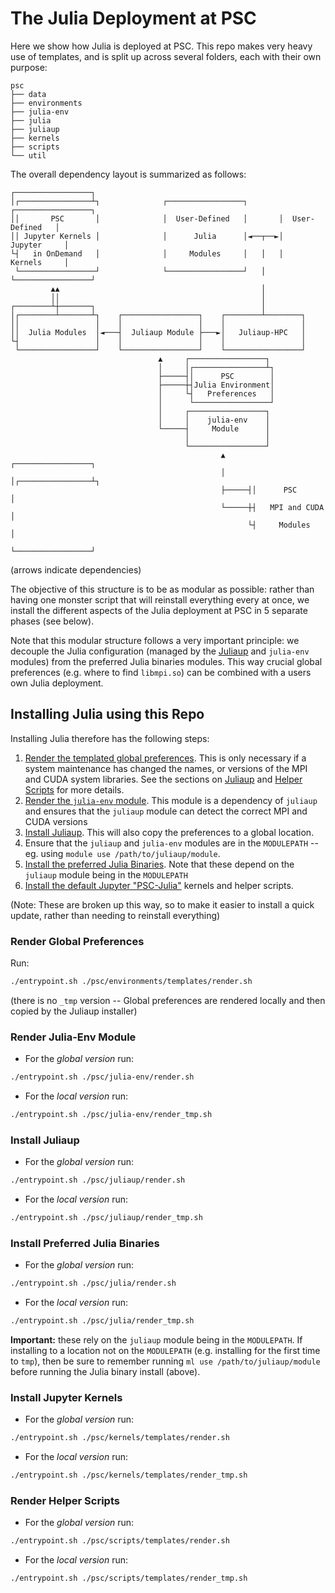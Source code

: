 # The Julia Deployment at PSC

Here we show how Julia is deployed at PSC. This repo makes very heavy use of
templates, and is split up across several folders, each with their own purpose:
```
psc
├── data
├── environments
├── julia-env
├── julia
├── juliaup
├── kernels
├── scripts
└── util
```

The overall dependency layout is summarized as follows:
```
┌─────────────────┐                                                            
│┌────────────────┴┐              ┌─────────────────┐       ┌─────────────────┐
││       PSC       │              │  User-Defined   │       │  User-Defined   │
││ Jupyter Kernels │              │      Julia      │◄──┬──►│     Jupyter     │
└┤   in OnDemand   │              │     Modules     │   │   │     Kernels     │
 └─────────────────┘              └─────────────────┘   │   └─────────────────┘
         ▲▲                                             │                      
         ││                                             │                      
┌────────┴┼───────┐                                     │                      
│┌────────┴───────┴┐    ┌─────────────────┐    ┌────────┴────────┐             
││                 │    │                 │    │                 │             
││  Julia Modules  │◄───┤  Juliaup Module ├───►│   Juliaup-HPC   │             
└┤                 │    │                 │    │                 │             
 └─────────────────┘    └─────────────────┘    └─────────────────┘             
                                 ▲     ┌─────────────────┐                     
                                 │     │┌────────────────┴┐                    
                                 ├─────┤│      PSC        │                    
                                 ├─────┼┤Julia Environment│                    
                                 │     └┤   Preferences   │                    
                                 │      └─────────────────┘                    
                                 │     ┌─────────────────┐                     
                                 │     │    julia-env    │                     
                                 └─────┤     Module      │                     
                                       │                 │                     
                                       └─────────────────┘                     
                                               ▲     ┌─────────────────┐       
                                               │     │┌────────────────┴┐      
                                               ├─────┤│      PSC        │      
                                               └─────┼┤   MPI and CUDA  │      
                                                     └┤     Modules     │      
                                                      └─────────────────┘      
```
(arrows indicate dependencies)

The objective of this structure is to be as modular as possible: rather than
having one monster script that will reinstall everything every at once, we
install the different aspects of the Julia deployment at PSC in 5 separate
phases (see below).

Note that this modular structure follows a very important principle: we
decouple the Julia configuration (managed by the [Juliaup](#Juliaup) and
`julia-env` modules) from the preferred Julia binaries modules. This way
crucial global preferences (e.g. where to find `libmpi.so`) can be combined
with a users own Julia deployment. 

## Installing Julia using this Repo

Installing Julia therefore has the following steps:
1. [Render the templated global preferences](#render-global-preferences). This
   is only necessary if a system maintenance has changed the names, or versions
   of the MPI and CUDA system libraries. See the sections on
   [Juliaup](#install-juliaup) and [Helper Scripts](#render-helper-scripts) for
   more details.
2. [Render the `julia-env` module](#render-julia-env-module). This module is a
   dependency of `juliaup` and ensures that the `juliaup` module can detect the
   correct MPI and CUDA versions
3. [Install Juliaup](#install-juliaup). This will also copy the preferences to
   a global location.
4. Ensure that the `juliaup` and `julia-env` modules are in the `MODULEPATH` --
   eg. using `module use /path/to/juliaup/module`.
5. [Install the preferred Julia Binaries](#install-preferred-julia-binaries).
   Note that these depend on the `juliaup` module being in the `MODULEPATH`
6. [Install the default Jupyter "PSC-Julia"](#install-jupyter-kernels) kernels
   and helper scripts.

(Note: These are broken up this way, so to make it easier to install a quick
update, rather than needing to reinstall everything)


### Render Global Preferences

Run:
```bash
./entrypoint.sh ./psc/environments/templates/render.sh
```
(there is no `_tmp` version -- Global preferences are rendered locally and then
copied by the Juliaup installer)

### Render Julia-Env Module

* For the _global version_ run:
```bash
./entrypoint.sh ./psc/julia-env/render.sh
```
* For the _local version_ run:
```bash
./entrypoint.sh ./psc/julia-env/render_tmp.sh
```

### Install Juliaup

* For the _global version_ run:
```bash
./entrypoint.sh ./psc/juliaup/render.sh
```
* For the _local version_ run:
```bash
./entrypoint.sh ./psc/juliaup/render_tmp.sh
```

### Install Preferred Julia Binaries

* For the _global version_ run:
```bash
./entrypoint.sh ./psc/julia/render.sh
```
* For the _local version_ run:
```bash
./entrypoint.sh ./psc/julia/render_tmp.sh
```

**Important:** these rely on the `juliaup` module being in the `MODULEPATH`. If
installing to a location not on the `MODULEPATH` (e.g. installing for the first
time to `tmp`), then be sure to remember running `ml use
/path/to/juliaup/module` before running the Julia binary install (above).

### Install Jupyter Kernels

* For the _global version_ run:
```bash
./entrypoint.sh ./psc/kernels/templates/render.sh
```
* For the _local version_ run:
```bash
./entrypoint.sh ./psc/kernels/templates/render_tmp.sh
```

### Render Helper Scripts

* For the _global version_ run:
```bash
./entrypoint.sh ./psc/scripts/templates/render.sh
```
* For the _local version_ run:
```bash
./entrypoint.sh ./psc/scripts/templates/render_tmp.sh
```
